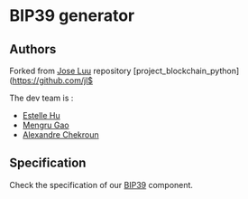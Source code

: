 # BIP39 generator

## Authors

Forked from [Jose Luu](https://github.com/jluuM2) repository [project_blockchain_python](https://github.com/jl$

The dev team is :
- [Estelle Hu](https://github.com/EstelleHu)
- [Mengru Gao](https://github.com/Mengrulune)
- [Alexandre Chekroun](https://github.com/alchekroun)

## Specification

Check the specification of our [BIP39](bip39/doc/bip39.md) component.